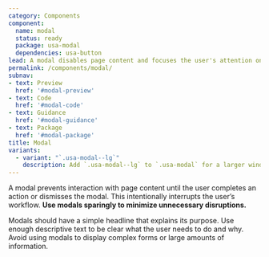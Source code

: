 ```yaml
---
category: Components
component:
  name: modal
  status: ready
  package: usa-modal
  dependencies: usa-button
lead: A modal disables page content and focuses the user's attention on a single task or message.
permalink: /components/modal/
subnav:
- text: Preview
  href: '#modal-preview'
- text: Code
  href: '#modal-code'
- text: Guidance
  href: '#modal-guidance'
- text: Package
  href: '#modal-package'
title: Modal
variants:
  - variant: "`.usa-modal--lg`"
    description: Add `.usa-modal--lg` to `.usa-modal` for a larger window and larger heading size on wider screens.
---
```

A modal prevents interaction with page content until the user completes an action or dismisses the modal. This intentionally interrupts the user’s workflow. **Use modals sparingly to minimize unnecessary disruptions.**

Modals should have a simple headline that explains its purpose. Use enough descriptive text to be clear what the user needs to do and why. Avoid using modals to display complex forms or large amounts of information.

